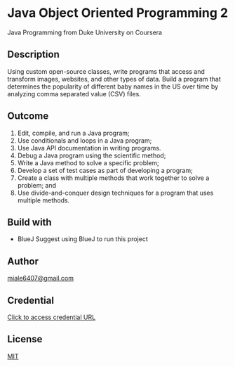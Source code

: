 # Java Object Oriented Programming 2
Java Programming from Duke University on Coursera

## Description
Using custom open-source classes, write programs that access and transform images, websites, and other types of data. 
Build a program that determines the popularity of different baby names in the US over time by analyzing comma separated value (CSV) files.

## Outcome
1. Edit, compile, and run a Java program;
2. Use conditionals and loops in a Java program;
3. Use Java API documentation in writing programs. 
4. Debug a Java program using the scientific method;
5. Write a Java method to solve a specific problem;
6. Develop a set of test cases as part of developing a program;
7. Create a class with multiple methods that work together to solve a problem; and
8. Use divide-and-conquer design techniques for a program that uses multiple methods.

## Build with
- BlueJ 
Suggest using BlueJ to run this project

## Author
miale6407@gmail.com

## Credential 
[Click to access credential URL](https://www.coursera.org/account/accomplishments/certificate/LAAUHFGLEAR6)

## License
[MIT](https://choosealicense.com/licenses/mit/)
